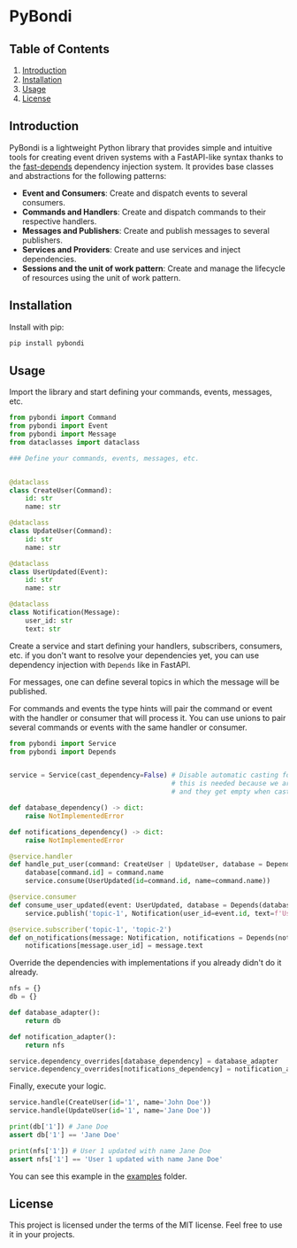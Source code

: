 # PyBondi

## Table of Contents

1. [Introduction](#introduction)
2. [Installation](#installation)
3. [Usage](#usage)
4. [License](#license)

## Introduction

PyBondi is a lightweight Python library that provides simple and intuitive tools for creating event driven systems with a FastAPI-like syntax thanks to the [fast-depends](https://github.com/Lancetnik/FastDepends) dependency injection system. It provides base classes and abstractions for the following patterns:

- **Event and Consumers**: Create and dispatch events to several consumers.
- **Commands and Handlers**: Create and dispatch commands to their respective handlers.
- **Messages and Publishers**: Create and publish messages to several publishers.
- **Services and Providers**: Create and use services and inject dependencies.
- **Sessions and the unit of work pattern**: Create and manage the lifecycle of resources using the unit of work pattern.

## Installation

Install with pip:

```bash
pip install pybondi
```

## Usage

Import the library and start defining your commands, events, messages, etc.

``` py
from pybondi import Command
from pybondi import Event
from pybondi import Message
from dataclasses import dataclass

### Define your commands, events, messages, etc.


@dataclass
class CreateUser(Command):
    id: str
    name: str

@dataclass
class UpdateUser(Command):
    id: str
    name: str

@dataclass
class UserUpdated(Event):
    id: str
    name: str

@dataclass
class Notification(Message):
    user_id: str
    text: str
```

Create a service and start defining your handlers, subscribers, consumers, etc. if you don't want to resolve your dependencies yet, you can use
dependency injection with `Depends` like in FastAPI.

For messages, one can define several topics in which the message will be published.

For commands and events the type hints will pair the command or event with the handler or consumer that will process it. You can use unions to pair several commands or events with the same handler or consumer.

``` py
from pybondi import Service
from pybondi import Depends


service = Service(cast_dependency=False) # Disable automatic casting for this example
                                         # this is needed because we are using dicts as dependencies
                                         # and they get empty when casting

def database_dependency() -> dict:
    raise NotImplementedError

def notifications_dependency() -> dict:
    raise NotImplementedError

@service.handler
def handle_put_user(command: CreateUser | UpdateUser, database = Depends(database_dependency)):
    database[command.id] = command.name
    service.consume(UserUpdated(id=command.id, name=command.name))

@service.consumer
def consume_user_updated(event: UserUpdated, database = Depends(database_dependency)):
    service.publish('topic-1', Notification(user_id=event.id, text=f'User {event.id} updated with name {event.name}')) 

@service.subscriber('topic-1', 'topic-2')
def on_notifications(message: Notification, notifications = Depends(notifications_dependency)):
    notifications[message.user_id] = message.text
```

Override the dependencies with implementations if you already didn't do it already.

``` py
nfs = {}
db = {}

def database_adapter():
    return db

def notification_adapter():
    return nfs

service.dependency_overrides[database_dependency] = database_adapter
service.dependency_overrides[notifications_dependency] = notification_adapter
```

Finally, execute your logic.

``` py
service.handle(CreateUser(id='1', name='John Doe'))
service.handle(UpdateUser(id='1', name='Jane Doe'))

print(db['1']) # Jane Doe
assert db['1'] == 'Jane Doe'

print(nfs['1']) # User 1 updated with name Jane Doe
assert nfs['1'] == 'User 1 updated with name Jane Doe'

```
You can see this example in the [examples](https://github.com/mr-mapache/py-bondi) folder. 

## License

This project is licensed under the terms of the MIT license. Feel free to use it in your projects.